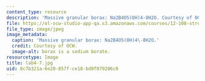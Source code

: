 ```yaml
---
content_type: resource
description: 'Massive granular borax: Na2B4O5(OH)4-8H2O. Courtesy of OCW.'
file: https://ol-ocw-studio-app-qa.s3.amazonaws.com/courses/12-108-structure-of-earth-materials-fall-2004/8c7b321a6e20857fce18bd0f079206c0_lab4-7.jpg
file_type: image/jpeg
image_metadata:
  caption: 'Massive granular borax: Na2B4O5(OH)4\-8H2O.'
  credit: Courtesy of OCW.
  image-alt: borax is a sodium borate.
resourcetype: Image
title: lab4-7.jpg
uid: 8c7b321a-6e20-857f-ce18-bd0f079206c0
---
```

